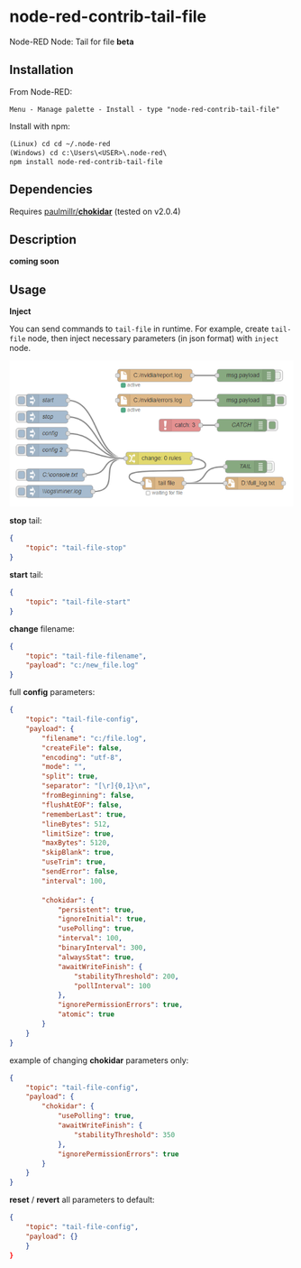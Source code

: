 # node-red-contrib-tail-file
Node-RED Node: Tail for file **beta**

## Installation
From Node-RED:
```
Menu - Manage palette - Install - type "node-red-contrib-tail-file"
```
Install with npm:
```
(Linux) cd cd ~/.node-red
(Windows) cd c:\Users\<USER>\.node-red\
npm install node-red-contrib-tail-file
```

## Dependencies
Requires [paulmillr/**chokidar**](https://github.com/paulmillr/chokidar) (tested on v2.0.4)

## Description
**coming soon**

## Usage
**Inject**

You can send commands to `tail-file` in runtime.
For example, create `tail-file` node, then inject necessary parameters (in json format) with `inject` node.

![Inject Example](images/inject.png)

**stop** tail:
```json
{
    "topic": "tail-file-stop"
}
```

**start** tail:
```json
{
    "topic": "tail-file-start"
}
```

**change** filename:
```json
{
    "topic": "tail-file-filename",
    "payload": "c:/new_file.log"
}
```

full **config** parameters:
```json
{
    "topic": "tail-file-config",
    "payload": {
        "filename": "c:/file.log",
        "createFile": false,
        "encoding": "utf-8",
        "mode": "",
        "split": true,
        "separator": "[\r]{0,1}\n",
        "fromBeginning": false,
        "flushAtEOF": false,
        "rememberLast": true,
        "lineBytes": 512,
        "limitSize": true,
        "maxBytes": 5120,
        "skipBlank": true,
        "useTrim": true,
        "sendError": false,
        "interval": 100,
        
        "chokidar": {
            "persistent": true,
            "ignoreInitial": true,
            "usePolling": true,
            "interval": 100,
            "binaryInterval": 300,
            "alwaysStat": true,
            "awaitWriteFinish": {
                "stabilityThreshold": 200,
                "pollInterval": 100
            },
            "ignorePermissionErrors": true,
            "atomic": true
        }
    }
}
```

example of changing **chokidar** parameters only:
```json
{
    "topic": "tail-file-config",
    "payload": {
        "chokidar": {
            "usePolling": true,
            "awaitWriteFinish": {
                "stabilityThreshold": 350
            },
            "ignorePermissionErrors": true
        }
    }
}
```

**reset** / **revert** all parameters to default:
```json
{
    "topic": "tail-file-config",
    "payload": {}
    }
}
```

